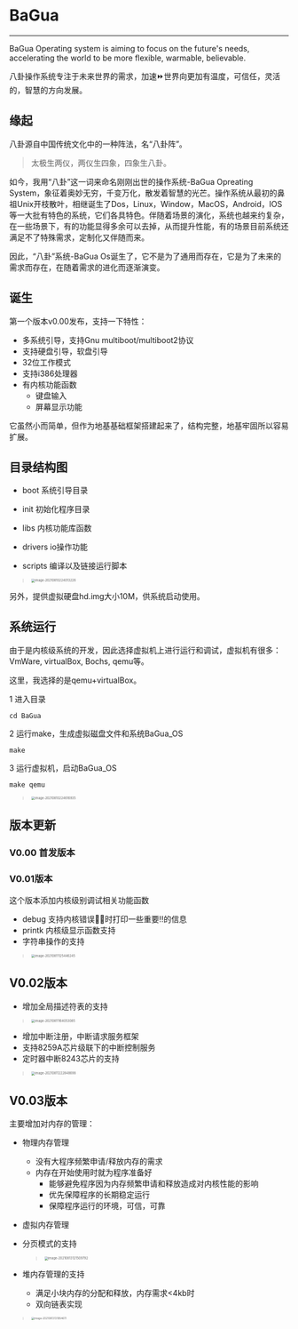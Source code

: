 # BaGua

----

BaGua Operating system is aiming to focus on the future's needs, accelerating the world to be more flexible, warmable, believable.

八卦操作系统专注于未来世界的需求，加速⏩世界向更加有温度，可信任，灵活的，智慧的方向发展。



## 缘起

八卦源自中国传统文化中的一种阵法，名“八卦阵”。

> 太极生两仪，两仪生四象，四象生八卦。

如今，我用“八卦”这一词来命名刚刚出世的操作系统-BaGua Opreating System，象征着奥妙无穷，千变万化，散发着智慧的光芒。操作系统从最初的鼻祖Unix开枝散叶，相继诞生了Dos，Linux，Window，MacOS，Android，IOS等一大批有特色的系统，它们各具特色。伴随着场景的演化，系统也越来约复杂，在一些场景下，有的功能显得多余可以去掉，从而提升性能，有的场景目前系统还满足不了特殊需求，定制化又伴随而来。

因此，“八卦”系统-BaGua Os诞生了，它不是为了通用而存在，它是为了未来的需求而存在，在随着需求的进化而逐渐演变。



## 诞生

第一个版本v0.00发布，支持一下特性：

- 多系统引导，支持Gnu multiboot/multiboot2协议
-  支持硬盘引导，软盘引导
- 32位工作模式
- 支持i386处理器
- 有内核功能函数
  - 键盘输入
  - 屏幕显示功能

它虽然小而简单，但作为地基基础框架搭建起来了，结构完整，地基牢固所以容易扩展。



## 目录结构图

- boot 系统引导目录

- init 初始化程序目录
-  libs 内核功能库函数
- drivers io操作功能
- scripts 编译以及链接运行脚本

> <img src="asserts/image-20210810224013226.png" alt="image-20210810224013226" style="zoom: 40%;" />

另外，提供虚拟硬盘hd.img大小10M，供系统启动使用。



## 系统运行

由于是内核级系统的开发，因此选择虚拟机上进行运行和调试，虚拟机有很多：VmWare, virtualBox, Bochs, qemu等。

这里，我选择的是qemu+virtualBox。

1 进入目录

```shell
cd BaGua
```

2 运行make，生成虚拟磁盘文件和系统BaGua_OS

```shell
make
```

3 运行虚拟机，启动BaGua_OS

```shell
make qemu
```

> <img src="asserts/image-20210810224616935.png" alt="image-20210810224616935" style="zoom: 40%;" />

## 版本更新

### V0.00 首发版本

### V0.01版本

这个版本添加内核级别调试相关功能函数

- debug 支持内核错误🙅‍♂️时打印一些重要‼️的信息
- printk 内核级显示函数支持
- 字符串操作的支持

> <img src="asserts/image-20210811125446245.png" alt="image-20210811125446245" style="zoom: 40%;" />

## V0.02版本

- 增加全局描述符表的支持

> <img src="asserts/image-20210811164053085.png" alt="image-20210811164053085" style="zoom:40%;" />

- 增加中断注册，中断请求服务框架
- 支持8259A芯片级联下的中断控制服务
- 定时器中断8243芯片的支持

> <img src="asserts/image-20210811222848698.png" alt="image-20210811222848698" style="zoom: 40%;" />

## V0.03版本

主要增加对内存的管理：

- 物理内存管理
  - 没有大程序频繁申请/释放内存的需求
  - 内存在开始使用时就为程序准备好
    - 能够避免程序因为内存频繁申请和释放造成对内核性能的影响
    - 优先保障程序的长期稳定运行
    - 保障程序运行的环境，可信，可靠

- 虚拟内存管理

- 分页模式的支持

  >
  >
  ><img src="asserts/image-20210813121509792.png" alt="image-20210813121509792" style="zoom:40%;" />

- 堆内存管理的支持
  - 满足小块内存的分配和释放，内存需求<4kb时
  - 双向链表实现

> <img src="asserts/image-20210813131954611.png" alt="image-20210813131954611" style="zoom:33%;" />
